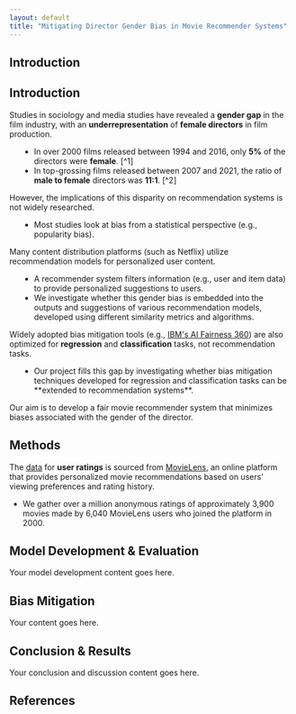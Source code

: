 ```yaml
---
layout: default
title: "Mitigating Director Gender Bias in Movie Recommender Systems"
---
```


## Introduction

## Introduction

Studies in sociology and media studies have revealed a **gender gap** in the film industry, with an **underrepresentation** of **female directors** in film production.

<ul>
  <li style="margin-left: 20px;">In over 2000 films released between 1994 and 2016, only <strong>5%</strong> of the directors were <strong>female</strong>. [^1]</li>
  <li style="margin-left: 20px;">In top-grossing films released between 2007 and 2021, the ratio of <strong>male to female</strong> directors was <strong>11:1</strong>. [^2]</li>
</ul>

However, the implications of this disparity on recommendation systems is not widely researched.

<ul>
  <li style="margin-left: 20px;">Most studies look at bias from a statistical perspective (e.g., popularity bias).</li>
</ul>

Many content distribution platforms (such as Netflix) utilize recommendation models for personalized user content.

<ul>
  <li style="margin-left: 20px;">A recommender system filters information (e.g., user and item data) to provide personalized suggestions to users.</li>
  <li style="margin-left: 20px;">We investigate whether this gender bias is embedded into the outputs and suggestions of various recommendation models, developed using different similarity metrics and algorithms.</li>
</ul>

Widely adopted bias mitigation tools (e.g., [IBM's AI Fairness 360](https://aif360.readthedocs.io/en/stable/index.html)) are also optimized for **regression** and **classification** tasks, not recommendation tasks.

<ul>
  <li style="margin-left: 20px;">Our project fills this gap by investigating whether bias mitigation techniques developed for regression and classification tasks can be **extended to recommendation systems**.</li>
</ul>

Our aim is to develop a fair movie recommender system that minimizes biases associated with the gender of the director.

## Methods

The [data](https://grouplens.org/datasets/movielens/1m/) for **user ratings** is sourced from [MovieLens](https://movielens.org/), an online platform that provides personalized movie recommendations based on users' viewing preferences and rating history.
-    We gather over a million anonymous ratings of approximately 3,900 movies made by 6,040 MovieLens users who joined the platform in 2000.

## Model Development & Evaluation

Your model development content goes here.

## Bias Mitigation

Your content goes here.

## Conclusion & Results

Your conclusion and discussion content goes here.

## References

[^1]: Karniouchina, E. V., Carson, S. J., Theokary, C., Rice, L., & Reilly, S. (2023). *Women and minority film directors in Hollywood: Performance implications of product development and distribution biases.* Journal of Marketing Research, 60(1), 25-51. [DOI: 10.1177/00222437221100217]

[^2]: Smith, S. L., Choueiti, M., & Pieper, K. (2018). *Inclusion in the Director’s Chair. Examining 1,100 Popular Films.* [https://ca-times.brightspotcdn.com/32/1f/434e9de042a9a366c08aac1ed1db/inclusion-in-the-director-2.8.22%20Final.pdf]

